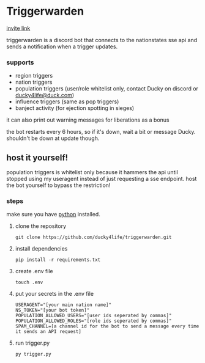 # Triggerwarden

[invite link](https://discord.com/oauth2/authorize?client_id=1347130542717403156)

triggerwarden is a discord bot that connects to the nationstates sse api and sends a notification when a trigger updates.

### supports
- region triggers
- nation triggers
- population triggers (user/role whitelist only, contact Ducky on discord or ducky4life@duck.com)
- influence triggers (same as pop triggers)
- banject activity (for ejection spotting in sieges)

it can also print out warning messages for liberations as a bonus

the bot restarts every 6 hours, so if it's down, wait a bit or message Ducky. shouldn't be down at update though.

## host it yourself!

population triggers is whitelist only because it hammers the api until stopped using my useragent instead of just requesting a sse endpoint. host the bot yourself to bypass the restriction!

### steps

make sure you have [python](https://www.python.org/downloads/) installed.

1. clone the repository
   ```
   git clone https://github.com/ducky4life/triggerwarden.git
   ```
2. install dependencies
   ```
   pip install -r requirements.txt
   ```
3. create .env file
   ```
   touch .env
   ```
4. put your secrets in the .env file
   ```
   USERAGENT="[your main nation name]"
   NS_TOKEN="[your bot token]"
   POPULATION_ALLOWED_USERS="[user ids seperated by commas]"
   POPULATION_ALLOWED_ROLES="[role ids seperated by commas]"
   SPAM_CHANNEL=[a channel id for the bot to send a message every time it sends an API request]
   ```

6. run trigger.py
   ```
   py trigger.py
   ```

